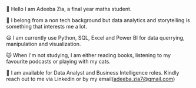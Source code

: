 :wave: Hello I am Adeeba Zia, a final year maths student.

:dizzy: I belong from a non tech background but data analytics and storytelling is something that interests me a lot.

:smiley:  I am currently use Python, SQL, Excel and Power BI for data querrying, manipulation and visualization.

:cat: When I'm not studying, I am either reading books, listening to my favourite podcasts or playing with my cats.

:sunflower: I am available for Data Analyst and Business Intelligence roles. Kindly reach out to me via Linkedin or by my email(adeeba.zia7@gmail.com)
